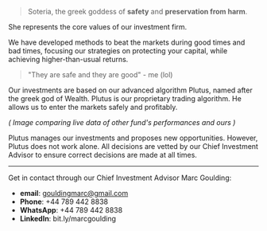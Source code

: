
> Soteria, the greek goddess of __safety__ and __preservation from harm__.

She represents the core values of our investment firm.

We have developed methods to beat the markets during good times and bad times, focusing our strategies on protecting your capital, while achieving higher-than-usual returns.

> "They are safe and they are good" - me (lol)

Our investments are based on our advanced algorithm Plutus, named after the greek god of Wealth.
 Plutus is our proprietary trading algorithm.
 He allows us to enter the markets safely and profitably.

_( Image comparing live data of other fund's performances and ours )_

Plutus manages our investments and proposes new opportunities.
 However, Plutus does not work alone. All decisions are vetted by our Chief Investment Advisor to ensure correct decisions are made at all times.

---

Get in contact through our Chief Investment Advisor Marc Goulding:

- __email__: gouldingmarc@gmail.com
- __Phone__: +44 789 442 8838
- __WhatsApp__: +44 789 442 8838
- __LinkedIn__: bit.ly/marcgoulding
